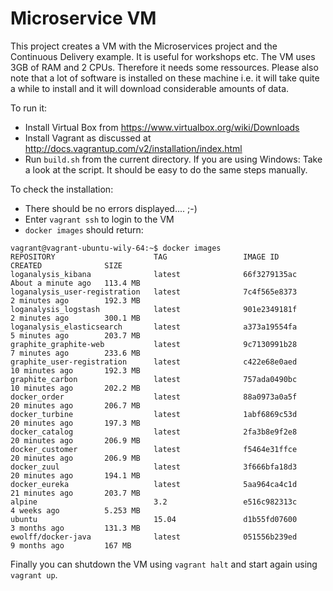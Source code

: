 Microservice VM
==============

This project creates a VM with the Microservices project and the
Continuous Delivery example. It is useful for workshops etc. The VM
uses 3GB of RAM and 2 CPUs. Therefore it needs some ressources. Please
also note that a lot of software is installed on these machine i.e. it
will take quite a while to install and it will download considerable
amounts of data.

To run it:

- Install Virtual Box from https://www.virtualbox.org/wiki/Downloads
- Install Vagrant as discussed at
http://docs.vagrantup.com/v2/installation/index.html
- Run `build.sh` from the current directory. If you are using Windows:
Take a look at the script. It should be easy to do the same steps manually.

To check the installation:

- There should be no errors displayed.... ;-)
- Enter `vagrant ssh` to login to the VM
- `docker images` should return:
```
vagrant@vagrant-ubuntu-wily-64:~$ docker images
REPOSITORY                      TAG                 IMAGE ID            CREATED              SIZE
loganalysis_kibana              latest              66f3279135ac        About a minute ago   113.4 MB
loganalysis_user-registration   latest              7c4f565e8373        2 minutes ago        192.3 MB
loganalysis_logstash            latest              901e2349181f        2 minutes ago        300.1 MB
loganalysis_elasticsearch       latest              a373a19554fa        5 minutes ago        203.7 MB
graphite_graphite-web           latest              9c7130991b28        7 minutes ago        233.6 MB
graphite_user-registration      latest              c422e68e0aed        10 minutes ago       192.3 MB
graphite_carbon                 latest              757ada0490bc        10 minutes ago       202.2 MB
docker_order                    latest              88a0973a0a5f        20 minutes ago       206.7 MB
docker_turbine                  latest              1abf6869c53d        20 minutes ago       197.3 MB
docker_catalog                  latest              2fa3b8e9f2e8        20 minutes ago       206.9 MB
docker_customer                 latest              f5464e31ffce        20 minutes ago       206.9 MB
docker_zuul                     latest              3f666bfa18d3        20 minutes ago       194.1 MB
docker_eureka                   latest              5aa964ca4c1d        21 minutes ago       203.7 MB
alpine                          3.2                 e516c982313c        4 weeks ago          5.253 MB
ubuntu                          15.04               d1b55fd07600        3 months ago         131.3 MB
ewolff/docker-java              latest              051556b239ed        9 months ago         167 MB
```

Finally you can shutdown the VM using `vagrant halt` and start again
using `vagrant up`.
